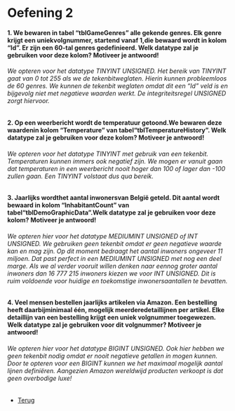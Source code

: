 # Oefening 2

#### 1. We bewaren in tabel “tblGameGenres” alle gekende genres. Elk genre krijgt een uniekvolgnummer, startend vanaf 1,die bewaard wordt in kolom “Id”. Er zijn een 60-tal genres gedefinieerd. Welk datatype zal je gebruiken voor deze kolom? Motiveer je antwoord!

###### We opteren voor het datatype TINYINT UNSIGNED. Het bereik van TINYINT gaat van 0 tot 255 als we de tekenbitweglaten. Hierin kunnen probleemloos de 60 genres. We kunnen de tekenbit weglaten omdat dit een “Id” veld is en bijgevolg niet met negatieve waarden werkt. De integriteitsregel UNSIGNED zorgt hiervoor.

#### 2. Op een weerbericht wordt de temperatuur getoond.We bewaren deze waardenin kolom “Temperature” van tabel“tblTemperatureHistory”. Welk datatype zal je gebruiken voor deze kolom? Motiveer je antwoord! 

###### We opteren voor het datatype TINYINT met gebruik van een tekenbit. Temperaturen kunnen immers ook negatief zijn. We mogen er vanuit gaan dat temperaturen in een weerbericht nooit hoger dan 100 of lager dan -100 zullen gaan. Een TINYINT volstaat dus qua bereik.

#### 3. Jaarlijks wordthet aantal inwonersvan België geteld. Dit aantal wordt bewaard in kolom “InhabitantCount” van tabel“tblDemoGraphicData”.Welk datatype zal je gebruiken voor deze kolom? Motiveer je antwoord!

###### We opteren hier voor het datatype MEDIUMINT UNSIGNED of INT UNSIGNED. We gebruiken geen tekenbit omdat er geen negatieve waarde kan en mag zijn. Op dit moment bedraagt het aantal inwoners ongeveer 11 miljoen. Dat past perfect in een MEDIUMINT UNSIGNED met nog een deel marge. Als we al verder vooruit willen denken naar eennog groter aantal inwoners dan 16 777 215 inwoners kiezen we voor INT UNSIGNED. Dit is ruim voldoende voor huidige en toekomstige inwonersaantallen te bevatten.

#### 4. Veel mensen bestellen jaarlijks artikelen via Amazon. Een bestelling heeft daarbijminimaal één, mogelijk meerderedetaillijnen per artikel. Elke detaillijn van een bestelling krijgt een uniek volgnummer toegewezen. Welk datatype zal je gebruiken voor dit volgnummer? Motiveer je antwoord!

###### We opteren hier voor het datatype BIGINT UNSIGNED. Ook hier hebben we geen tekenbit nodig omdat er nooit negatieve getallen in mogen kunnen. Door te opteren voor een BIGINT kunnen we het maximaal mogelijk aantal lijnen definiëren. Aangezien Amazon wereldwijd producten verkoopt is dat geen overbodige luxe!


- [Terug](/Index/Oefeningen-Databases/Deel2.md)
